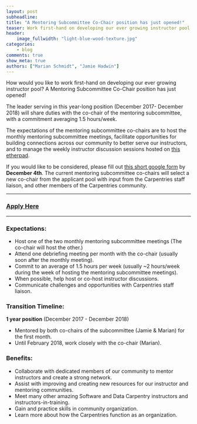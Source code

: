```yaml
---
layout: post
subheadline:
title: "A Mentoring Subcommittee Co-Chair position has just opened!"
teaser: Work first-hand on developing our ever growing instructor pool.
header:
    image_fullwidth: "light-blue-wood-texture.jpg"
categories:
    - blog
comments: true
show_meta: true
authors: ["Marian Schmidt", "Jamie Hadwin"]
---
```


How would you like to work first-hand on developing our ever growing instructor pool? A Mentoring Subcommittee Co-Chair position has just opened!

The leader serving in this year-long position (December 2017- December 2018) will share duties with the co-chair of the mentoring subcommittee, with a commitment averaging 1.5 hours/week.

The expectations of the mentoring subcommittee co-chairs are to host the monthly mentoring subcommittee meetings, facilitate opportunities for building connections across our community to better serve our instructors, and to manage the weekly instructor discussion sessions hosted on [this etherpad](http://pad.software-carpentry.org/instructor-discussion).

If you would like to be considered, please fill out [this short google form](https://goo.gl/forms/aSzm8Gg7Y4tIboWy2) by **December 4th**.  The current mentoring subcommittee co-chairs will select a new co-chair from the applicant pool with input from the Carpentries staff liaison, and other members of the Carpentries community.


********

### [Apply Here](https://goo.gl/forms/aSzm8Gg7Y4tIboWy2)

********

### Expectations:

- Host one of the two monthly mentoring subcommittee meetings (The co-chair will host the other.)  
- Attend one debriefing meeting per month with the co-chair (usually soon after the monthly meeting).  
- Commit to an average of 1.5 hours per week (usually ~2 hours/week during the week of hosting the mentoring subcommittee meetings).  
- When possible, help host or co-host instructor discussions.  
- Communicate challenges and opportunities with Carpentries staff liaison. 


### Transition Timeline:  

**1 year position** (December 2017 - December 2018)  

- Mentored by both co-chairs of the subcommittee (Jamie & Marian) for the first month.   
- Until February 2018, work closely with the co-chair (Marian).  

### Benefits:

- Collaborate with dedicated members of our community to mentor instructors and create a strong network.  
- Assist with improving and creating new resources for our instructor and mentoring communities.  
- Meet many other amazing Software and Data Carpentry instructors and instructors-in-training.  
- Gain and practice skills in community organization.  
- Learn more about how the Carpentries function as an organization. 
